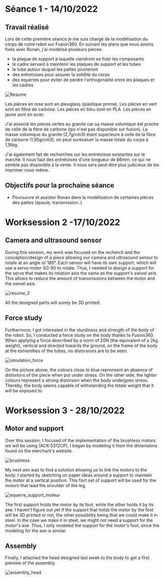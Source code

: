 # Séance 1 - 14/10/2022
## Travail réalisé

Lors de cette première séance je me suis chargé de la modélisation du corps de notre robot sur Fusion360.
En suivant les plans que nous avions fixés avec Ronan, j'ai modélisé plusieurs pièces:
- la plaque de support à laquelle viendront se fixer les composants
- le cadre servant à maintenir les plaques de support et les tubes
- le tube autour duquel les pattes pivoteront
- des entretoises pour assurer la solidité du corps 
- des équerres pour éviter de perdre l'orthogonalité entre les plaques et les cadres


![Resume](https://user-images.githubusercontent.com/95374519/195982006-61ebdf0e-ffb6-454f-8b92-c16641e4df19.png)


Les pièces en rose sont en plexiglass (plastique pmma). Les pièces en vert sont en fibre de carbone. Les pièces en bleu sont en PLA. Les pièces en jaune sont en acier.

J'ai associé les pièces vertes au granite car sa masse volumique est proche de celle de la fibre de carbone (qui n'est pas disponible sur fusion). La masse volumique du granite (2,7g/cm3) étant superieure à celle de la fibre de carbone (1,95g/cm3), on peut surévaluer la masse totale du corps à 1,16kg.


J'ai également fait de recherches sur les entretoises existantes sur le marché. Il nous faut des entretoises d'une longueur de 86mm, ce qui ne semble pas disponible à la vente. Il nous sera peut-être plus judicieux de les imprimer nous même. 

## Objectifs pour la prochaine séance
-  Poursuivre et assister Ronan dans la modélisation de certaines pièces des pattes (épaule, transmission..)


# Worksession 2 -17/10/2022

## Camera and ultrasound sensor

During this session, my work was focused on the recherch and the conception/design of a piece allowing our camera and ultrasound sensor to rotate at an angle of 180°. 
Each sensor will have its own support, which will use a servo motor SG-90 to rotate. 
Thus, I needed to design a support for the servo that makes its rotation axis the same as the support's swivel axis.
This allows to reduce the amount of transmissions between the motor and the swivel axis.


![resume_2](https://user-images.githubusercontent.com/95374519/197337077-3adbb274-ee52-422d-9606-3235384c4bda.png)


All the designed parts will surely be 3D printed. 

## Force study

Furthermore, I got interested in the sturdiness and strength of the body of the robot.
So, I conducted a force study on the body thanks to Fusion360.
When applying a force described by a norm of 20N (the equivalent of a 2kg weight), vertical and directed towards the ground, on the frame of the body at the extremities of the tubes, no distorsions are to be seen. 


![simulation_force](https://user-images.githubusercontent.com/95374519/197337097-ff3649e2-45c0-491a-bdb3-3d2f77c80af3.png)


On the picture above, the colours close to blue reprensent an absence of distorions of the piece when put under stress. On the other side, the lighter colours represent a strong distorsion when the body undergoes stress.
Thereby, the body seems capable of withstanding the totale weight that it will be exposed to. 


# Worksession 3 - 28/10/2022

## Motor and support

Over this session, I focused of the implementation of the brushless motors we will be using (ACK-5312CP).
I began by modeling it from the dimensions found on the merchant's website.


![brushless](https://user-images.githubusercontent.com/95374519/198837114-64c4d344-b746-41b4-a09e-99b204f7412f.png)


My next aim was to find a solution allowing us to link the motors to the body.
I started by sketching on paper ideas around a support to maintain the motor at a vertical position. This fisrt set of support will be used for
the motors that lead the shoulder of the leg.


![equerre_support_moteur](https://user-images.githubusercontent.com/95374519/198837136-a1d74fb8-9efb-4259-be37-b19174419a9a.png)


The first support holds the motor by its foot, while the other holds it by its axe.
I haven't figure out yet if the support that holds the motor by the foot will be 3D printed or not, the other possibility being that we could 
make it in steel. In the case we make it in steel, we might not need a support for the motor's axe. 
Thus, I only modeled the support for the motor's foot, since the modeling for the axe is similar.

## Assembly

Finally, I attached the head designed last week to the body to get a first preview of the assembly.

![assembly_head](https://user-images.githubusercontent.com/95374519/198837129-d87fb6bd-d6a1-41e4-b9e3-22690e76c07c.png)

